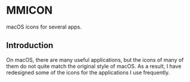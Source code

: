 # MMICON
macOS icons for several apps.

## Introduction
On macOS, there are many useful applications, but the icons of many of them do not quite match the original style of macOS. As a result, I have redesigned some of the icons for the applications I use frequently.
